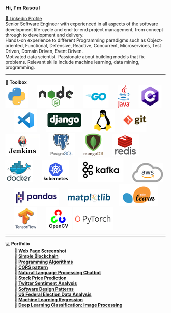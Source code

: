 ### Hi, I'm Rasoul
[🔷 Linkedin Profile](https://www.linkedin.com/in/rasoulkhaksari)
<br>
Senior Software Engineer with experienced in all aspects of the software development life-cycle and end-to-end project management, from concept through to development and delivery.<br>
Hands-on experience to different Programming paradigms such as Object-oriented, Functional, Defensive, Reactive, Concurrent,
Microservices, Test Driven, Domain Driven, Event Driven.<br>
Motivated data scientist. Passionate about building models that fix problems. Relevant skills include machine learning, data mining, programming.

---


💼 **Toolbox**
<br>
![python](python.png)  ![nodejs](nodejs13.png)  ![golang](go72.png)  ![java](Java10.png)  ![csharp](csharp.png)  ![vscode](vscode.png)  ![django](django.jpg)  ![linux](linux.png)  ![git](git.png)  ![jenkins](jenkins.jpg)  ![postgresql](postgresql.png)  ![mongodb](mongodb2.png)  ![redis](redis2.png)  ![docker](docker.png)  ![kubernetes](Kubernetes.png)  ![kafka](kafka2.png)  ![AWS](aws2.png)  ![pandas](pandas3.png)  ![matplotlib](matplotlib.png)  ![scikitlearn](scikitlearn2.png)  ![tensorflow](tensorflow.png)  ![opencv](opencv.png) ![pytorch](pytorch.png)

---

💻 **Portfolio**
<br>
  🔷 [**Web Page Screenshot**](https://github.com/rasoulkhaksari/WebPage_Screenshot)<br>
  🔷 [**Simple Blockchain**](https://github.com/rasoulkhaksari/Simple_Blockchain)<br>
  🔷 [**Programming Algorithms**](https://github.com/rasoulkhaksari/Programming_Algorithms)<br>
  🔷 [**CQRS pattern**](https://github.com/rasoulkhaksari/CQRS_pattern)<br>
  🔷 [**Natural Language Processing Chatbot**](https://github.com/rasoulkhaksari/Natural_Language_Processing_Chatbot)<br>
  🔷 [**Stock Price Prediction**](https://github.com/rasoulkhaksari/Stock_Price_Prediction)<br>
  🔷 [**Twitter Sentiment Analysis**](https://github.com/rasoulkhaksari/Twitter_Sentiment_Analysis)<br>
  🔷 [**Software Design Patterns**](https://github.com/rasoulkhaksari/Software_Design_Patterns)<br>
  🔷 [**US Federal Election Data Analysis**](https://github.com/rasoulkhaksari/Federal_Election_Data_Analysis)<br>
  🔷 [**Machine Learning Regression**](https://github.com/rasoulkhaksari/Machine_Learning_Regression)<br>
  🔷 [**Deep Learning Classification: Image Processing**](https://github.com/rasoulkhaksari/Deep_Learning_Classification)<br>
  
  



<!--
<img src="toolbox.png" style="vertical-align: middle;" />**Toolbox**
![tool box](toolbox.png) **Toolbox**
**rasoulkhaksari/rasoulkhaksari** is a ✨ _special_ ✨ repository because its `README.md` (this file) appears on your GitHub profile.

Here are some ideas to get you started:

- 🔭 I’m currently working on ...
- 🌱 I’m currently learning ...
- 👯 I’m looking to collaborate on ...
- 🤔 I’m looking for help with ...
- 💬 Ask me about ...
- 📫 How to reach me: ...
- 😄 Pronouns: ...
- ⚡ Fun fact: ...
-->
